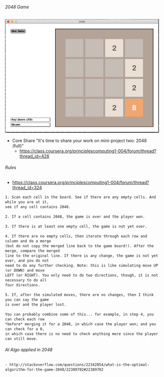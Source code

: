 ###### 2048 Game

![2048 game](https://raw.githubusercontent.com/boonchu/python3lab/master/coursera.org/python3/2048/2048.png)

  * Core Share "It's time to share your work on mini-project two: 2048 (full)"
    - https://class.coursera.org/principlescomputing1-004/forum/thread?thread_id=426

###### Rules
  * https://class.coursera.org/principlescomputing1-004/forum/thread?thread_id=324

```
1. Scan each cell in the board. See if there are any empty cells. And while you are at it, 
see if any cell contains 2048.

2. If a cell contains 2048, the game is over and the player won.

3. If there is at least one empty cell, the game is not yet over.

4. If there are no empty cells, then iterate through each row and column and do a merge 
(but do not copy the merged line back to the game board!). After the merge, compare the merged 
line to the original line. If there is any change, the game is not yet over, and you do not 
need to do any further checking. Note: this is like simulating move UP (or DOWN) and move 
LEFT (or RIGHT). You only need to do two directions, though, it is not necessary to do all 
four directions.

5. If, after the simulated moves, there are no changes, then I think you can say the game 
is over and the player lost.

You can probably combine some of this... for example, in step 4, you can check each row 
*before* merging it for a 2048, in which case the player won; and you can check for a 0, 
in which case there is no need to check anything more since the player can still move.

```

###### AI Algo applied in 2048
    - http://stackoverflow.com/questions/22342854/what-is-the-optimal-algorithm-for-the-game-2048/22389702#22389702
